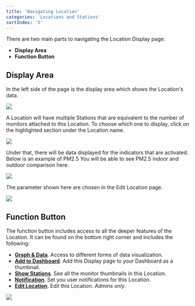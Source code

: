```yaml
---
title: 'Navigating Location'
categories: 'Locations and Stations'
sortIndex: '5'
---
```

There are two main parts to navigating the Location Display page: 

- **Display Area**
- **Function Button**

## Display Area

In the left side of the page is the display area which shows the Location's data.

![](https://cloud.githubusercontent.com/assets/3292593/25477350/cb7b8a28-2b6f-11e7-859f-fb965193febc.png)

A Location will have multiple Stations that are equivalent to the number of monitors attached to this Location. To choose which one to display, click on the highlighted section under the Location name.

![](https://cloud.githubusercontent.com/assets/3292593/25477231/64af14c2-2b6f-11e7-86d3-859be2b4b6bd.png)

Under that, there will be data displayed for the indicators that are activated. Below is an example of PM2.5 You will be able to see PM2.5 indoor and outdoor comparison here.

![](https://cloud.githubusercontent.com/assets/3292593/25477234/66f8671a-2b6f-11e7-82d6-184d18808c1a.png)

The parameter shown here are chosen in the Edit Location page.

![](https://cloud.githubusercontent.com/assets/3292593/25477316/aac25a00-2b6f-11e7-9bf0-3a6764de7b70.png)

## Function Button 

The function button includes access to all the deeper features of the Location. It can be found on the bottom right corner and includes the following:

- **[Graph & Data](/Locations:-Graph-&-Data)**. Access to different forms of data visualization.
- **[Add to Dashboard](/Locations:-Add-to-Dashboard)**. Add this Display page to your Dashboard as a thumbnail.
- **[Show Stations](/Locations:-Show-Monitors)**. See all the monitor thumbnails in this Location.
- **[Notification](/Locations:-Notifications)**. Set you user notifications for this Location.
- **[Edit Location](/Locations:-Edit-Location)**. Edit this Location. *Admins only*.

![](https://user-images.githubusercontent.com/26155270/30477842-3d4f7836-9a41-11e7-9142-5520748483d2.jpg)
